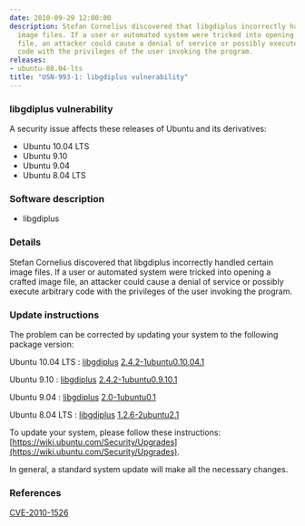 ```yaml
---
date: 2010-09-29 12:00:00
description: Stefan Cornelius discovered that libgdiplus incorrectly handled certain
  image files. If a user or automated system were tricked into opening a crafted image
  file, an attacker could cause a denial of service or possibly execute arbitrary
  code with the privileges of the user invoking the program.
releases:
- ubuntu-08.04-lts
title: "USN-993-1: libgdiplus vulnerability"
---
```


### libgdiplus vulnerability

A security issue affects these releases of Ubuntu and its derivatives:

* Ubuntu 10.04 LTS
* Ubuntu 9.10
* Ubuntu 9.04
* Ubuntu 8.04 LTS

### Software description

* libgdiplus 

### Details

Stefan Cornelius discovered that libgdiplus incorrectly handled certain image files. If a user or automated system were tricked into opening a crafted image file, an attacker could cause a denial of service or possibly execute arbitrary code with the privileges of the user invoking the program. 

### Update instructions

The problem can be corrected by updating your system to the following package version:

Ubuntu 10.04 LTS
 : [libgdiplus](https://launchpad.net/ubuntu/+source/libgdiplus) <span> [2.4.2-1ubuntu0.10.04.1](https://launchpad.net/ubuntu/+source/libgdiplus/2.4.2-1ubuntu0.10.04.1) </span> 

Ubuntu 9.10
 : [libgdiplus](https://launchpad.net/ubuntu/+source/libgdiplus) <span> [2.4.2-1ubuntu0.9.10.1](https://launchpad.net/ubuntu/+source/libgdiplus/2.4.2-1ubuntu0.9.10.1) </span> 

Ubuntu 9.04
 : [libgdiplus](https://launchpad.net/ubuntu/+source/libgdiplus) <span> [2.0-1ubuntu0.1](https://launchpad.net/ubuntu/+source/libgdiplus/2.0-1ubuntu0.1) </span> 

Ubuntu 8.04 LTS
 : [libgdiplus](https://launchpad.net/ubuntu/+source/libgdiplus) <span> [1.2.6-2ubuntu2.1](https://launchpad.net/ubuntu/+source/libgdiplus/1.2.6-2ubuntu2.1) </span> 

To update your system, please follow these instructions: [https://wiki.ubuntu.com/Security/Upgrades](https://wiki.ubuntu.com/Security/Upgrades).

In general, a standard system update will make all the necessary changes. 

### References

 [CVE-2010-1526](http://people.ubuntu.com/~ubuntu-security/cve/CVE-2010-1526)
